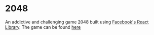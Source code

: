 # 2048

An addictive and challenging game 2048 built using [Facebook's React Library](https://facebook.github.io/react/).
The game can be found [here](http://gmuraleekrishna.github.io/2048/dist/)
